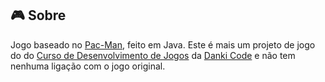 ## :video_game: Sobre

Jogo baseado no [Pac-Man](https://pt.wikipedia.org/wiki/Pac-Man), feito em Java.
Este é mais um projeto de jogo do do [Curso de Desenvolvimento de Jogos](https://cursos.dankicode.com/curso-dev-games) da [Danki Code](http://cursos.dankicode.com/) e não tem nenhuma ligação com o jogo original.
